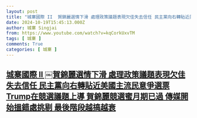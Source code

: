 ```yaml
---
layout: post
title: "城寨國際 II ￼賀錦麗選情下滑 處理政策議題表現欠佳失去信任 民主黨向右轉貼近美國主流民意爭選票 Trump在競選議題上導 賀錦麗競選蜜月期已過 傳媒開始搵錯處挑剔 最後階段越搞越衰"
date: 2024-10-19T15:45:13.000Z
author: 城寨 Singjai
from: https://www.youtube.com/watch?v=kqCorkUxvTM
tags: [ 城寨 ]
comments: True
categories: [ 城寨 ]
---
```

<!--1729352713000-->
[城寨國際 II ￼賀錦麗選情下滑 處理政策議題表現欠佳失去信任 民主黨向右轉貼近美國主流民意爭選票 Trump在競選議題上導 賀錦麗競選蜜月期已過 傳媒開始搵錯處挑剔 最後階段越搞越衰](https://www.youtube.com/watch?v=kqCorkUxvTM)
------

<div>

</div>
